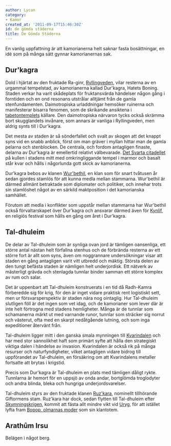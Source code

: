 ```yaml
---
author: Lycan
category:
- Kamor
created_at: '2011-09-17T15:46:30Z'
id: de gömda städerna
title: De Gömda Städerna
---
```


En vanlig uppfattning är att kamorianerna helt saknar fasta bosättningar, en idé som på många sätt gynnar kamorianernas sak.

## Dur'kagra

Dold i hjärtat av den fruktade Ra-ginr, [Ryllingveden], vilar resterna av en urgammal tempelstad, av kamorianerna kallad Dur'kagra, Hatets Boning. Staden verkar ha varit skådeplats för fruktansvärda händelser någon gång i forntiden och en ond resonans utstrålar alltjämt från de gamla stenfundamenten. Daimotropiska urladdningar hemsöker ruinerna och manifesterar bisarra fenomen, som de skrikande ansiktena i [tabetontemplets] källare. Den daimotropiska närvaron tycks också skrämma bort skugglandets invånare, som annars är vanliga i Ryllingveden, men aldrig synts till i Dur'kagra.

Det mesta av staden är så sönderfallet och svalt av skogen att det knappt syns vid en snabb anblick, först om man gräver i myllan hittar man de gamla pelarna och stenblocken. De centrala, och fordom antagligen finaste, delarna av Dur'kagra är emellertid relativt välbevarade. [Det Svarta citadellet] på kullen i stadens mitt med omkringliggande tempel i marmor och basalt står kvar och hålls i någorlunda gott skick av kamorianerna.

Dur'kagra bebos av klanen [Wur'bethil], en klan som för snart tvåtusen år sedan gjordes stamlös för att kunna medla mellan stammarna. Wur'bethil är därmed allmänt betraktade som diplomater och politiker, och innehar trots sin stamlöshet något av en särkild maktposition i det kamorianska samhället.

Förutom att medla i konflikter som uppstår mellan stammarna har Wur'bethil också förvaltarskapet över Dur'kagra och ansvarar därmed även för [Kynlif], en religiös festival som hålls en gång om året i Dur'kagra.

## Tal-dhuleim

De delar av Tal-dhuleim som är synliga ovan jord är tämligen oansenliga, ett större antal nästan helt förfallna stenhus och de förbrända resterna av ett större fort är allt som syns, även om noggrannare undersökningar visar att staden en gång antagligen varit vitt utbredd och mäktig. Största delen av den tungt befästa staden är nämligen helt underjordisk. Ett nätverk av mästerligt grävda och stenlagda tunnlar binder samman ett större komplex av rum och salar.

Det är uppenbart att Tal-dhuleim konstruerats i en tid då Radh-Kamra förberedde sig för krig, för den är inget vidare praktisk rent logistiskt sett, men ur försvarsperspektiv är staden nära nog ointaglig. Hur Tal-dhuleim slutligen föll är det ingen som vet idag, och de kamorianer som lever där är inte helt förtrogna med stadens hemligheter. Många är de tunnlar som schamanerna märkt ut med varnande runor, tunnlar som sträcker sig norrut och västerut, ofta med en skarpt nedåtgående lutning, och som inga expeditioner återvänt från.

Tal-dhuleim ligger mitt i den ganska smala mynningen till [Kvarindalen] och har med stor sannolikhet haft som primärt syfte att hålla den strategiskt viktiga dalen i händelse av invasion. Kvarindalen är också rik på många resurser och naturfyndigheter, vilket antagligen vidare bidrog till uppförandet av Tal-dhuleim, en försäkring om att Kvarindalens metaller fortsatte att brytas i krigstid.

Precis som Dur'kagra är Tal-dhuleim en plats med tämligen dåligt rykte. Tunnlarna är hemort för en uppsjö av onda andar, bortglömda troglodyter och andra blinda, bleka och hungriga underjordsvarelser.

Tal-dhuleim styrs av den fruktade klanen [Ruz'kara], nominellt tillhörande Giftormens stam. Ruz'kara har dock, sedan flytten till Tal-dhuleim efter [Skymningskrigen], kommit att fästa allt mindre vikt vid [Uryg], för att istället lyfta fram [Bopop, olmarnas moder] som sin klantotem.

## Arathûm Irsu

Belägen i något berg.

  [Ryllingveden]: Ryllingveden
  [tabetontemplets]: Tabeton
  [Det Svarta citadellet]: Det_Svarta_citadellet
  [Wur'bethil]: Wurbethil
  [Kynlif]: Kynlif
  [Kvarindalen]: Kvarindalen
  [Ruz'kara]: Ruzkara
  [Skymningskrigen]: Skymningskrigen
  [Uryg]: Uryg
  [Bopop, olmarnas moder]: Bopop_olmarnas_moder